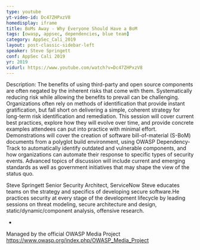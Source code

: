 ```yaml
---
type: youtube
yt-video-id: Dc47ZHPxzV8
homedisplay: iframe
title: BoMs Away - Why Everyone Should Have a BoM
tags: [owasp, appsec, dependencies, blue team]
category: AppSec_Cali_2019
layout: post-classic-sidebar-left
speaker: Steve Springett
conf: AppSec Cali 2019
yr: 2019
vidurl: https://www.youtube.com/watch?v=Dc47ZHPxzV8
---
```

Description: The benefits of using third-party and open source components are often negated by the inherent risks that come with them. Systematically reducing risk while allowing the benefits to prevail can be challenging. Organizations often rely on methods of identification that provide instant gratification, but fall short on delivering a simple, coherent strategy for long-term risk identification and remediation. This session will cover current best practices, explore how they will evolve over time, and provide concrete examples attendees can put into practice with minimal effort. Demonstrations will cover the creation of software bill-of-material (S-BoM) documents from a polyglot build environment, using OWASP Dependency-Track to automatically identify outdated and vulnerable components, and how organizations can automate their response to specific types of security events. Advanced topics of discussion will include current and emerging standards as well as government initiatives that may shape the view of the status quo.

Steve Springett
Senior Security Architect, ServiceNow
Steve educates teams on the strategy and specifics of developing secure software.He practices security at every stage of the development lifecycle by leading sessions on threat modeling, secure architecture and design, static/dynamic/component analysis, offensive research.

-

Managed by the official OWASP Media Project https://www.owasp.org/index.php/OWASP_Media_Project
